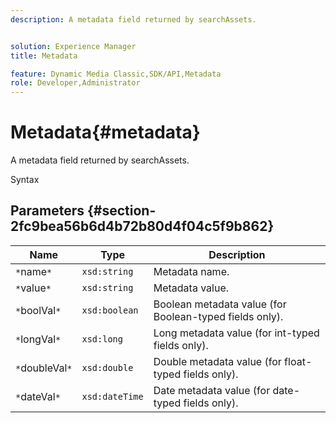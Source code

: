 ```yaml
---
description: A metadata field returned by searchAssets.


solution: Experience Manager
title: Metadata

feature: Dynamic Media Classic,SDK/API,Metadata
role: Developer,Administrator
---
```


# Metadata{#metadata}

A metadata field returned by searchAssets.

 Syntax 

## Parameters {#section-2fc9bea56b6d4b72b80d4f04c5f9b862}

|  Name  | Type  | Description  |
|---|---|---|
|  `*`name`*`  | `xsd:string`  | Metadata name.  |
|  `*`value`*`  | `xsd:string`  | Metadata value.  |
|  `*`boolVal`*`  | `xsd:boolean`  | Boolean metadata value (for Boolean-typed fields only).  |
|  `*`longVal`*`  | `xsd:long`  | Long metadata value (for int-typed fields only).  |
|  `*`doubleVal`*`  | `xsd:double`  | Double metadata value (for float-typed fields only).  |
|  `*`dateVal`*`  | `xsd:dateTime`  | Date metadata value (for date-typed fields only).  |

